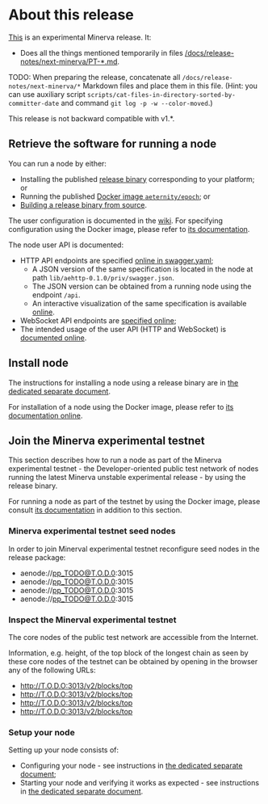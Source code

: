 # About this release

[This][this-release] is an experimental Minerva release.
It:
* Does all the things mentioned temporarily in files [/docs/release-notes/next-minerva/PT-*.md](/docs/release-notes/next-minerva/).

TODO: When preparing the release, concatenate all `/docs/release-notes/next-minerva/*` Markdown files and place them in this file. (Hint: you can use auxiliary script `scripts/cat-files-in-directory-sorted-by-committer-date` and command `git log -p -w --color-moved`.)

[this-release]: https://github.com/aeternity/epoch/releases/tag/TODO-TO-BE-DECIDED

This release is not backward compatible with v1.*.

## Retrieve the software for running a node

You can run a node by either:
* Installing the published [release binary][this-release] corresponding to your platform; or
* Running the published [Docker image `aeternity/epoch`][docker]; or
* [Building a release binary from source][build].

[docker]: https://github.com/aeternity/epoch/blob/TODO-TO-BE-DECIDED/docs/docker.md
[build]: https://github.com/aeternity/epoch/blob/TODO-TO-BE-DECIDED/docs/build.md

The user configuration is documented in the [wiki](https://github.com/aeternity/epoch/wiki/User-provided-configuration).
For specifying configuration using the Docker image, please refer to [its documentation][docker].

The node user API is documented:
* HTTP API endpoints are specified [online in swagger.yaml][swagger-yaml];
  * A JSON version of the same specification is located in the node at path `lib/aehttp-0.1.0/priv/swagger.json`.
  * The JSON version can be obtained from a running node using the endpoint `/api`.
  * An interactive visualization of the same specification is available [online][swagger-ui].
* WebSocket API endpoints are [specified online][api-doc];
* The intended usage of the user API (HTTP and WebSocket) is [documented online][api-doc].

[swagger-yaml]: https://github.com/aeternity/epoch/blob/TODO-TO-BE-DECIDED/config/swagger.yaml
[swagger-ui]: https://aeternity.github.io/epoch-api-docs/?config=https://raw.githubusercontent.com/aeternity/epoch/TODO-TO-BE-DECIDED/apps/aehttp/priv/swagger.json
[api-doc]: https://github.com/aeternity/protocol/blob/epoch-TODO-TO-BE-DECIDED/epoch/api/README.md

## Install node

The instructions for installing a node using a release binary are in [the dedicated separate document](../../docs/installation.md).

For installation of a node using the Docker image, please refer to [its documentation online][docker].

## Join the Minerva experimental testnet

This section describes how to run a node as part of the Minerva experimental testnet - the Developer-oriented public test network of nodes running the latest Minerva unstable experimental release - by using the release binary.

For running a node as part of the testnet by using the Docker image, please consult [its documentation][docker] in addition to this section.

### Minerva experimental testnet seed nodes

In order to join Minerval experimental testnet reconfigure seed nodes in the release package:

* aenode://pp_TODO@T.O.D.0:3015
* aenode://pp_TODO@T.O.D.0:3015
* aenode://pp_TODO@T.O.D.0:3015
* aenode://pp_TODO@T.O.D.0:3015

### Inspect the Minerval experimental testnet

The core nodes of the public test network are accessible from the Internet.

Information, e.g. height, of the top block of the longest chain as seen by these core nodes of the testnet can be obtained by opening in the browser any of the following URLs:
* http://T.O.D.O:3013/v2/blocks/top
* http://T.O.D.O:3013/v2/blocks/top
* http://T.O.D.O:3013/v2/blocks/top
* http://T.O.D.O:3013/v2/blocks/top

### Setup your node

Setting up your node consists of:
* Configuring your node - see instructions in [the dedicated separate document](../../docs/configuration.md);
* Starting your node and verifying it works as expected - see instructions in [the dedicated separate document](../../docs/operation.md).
